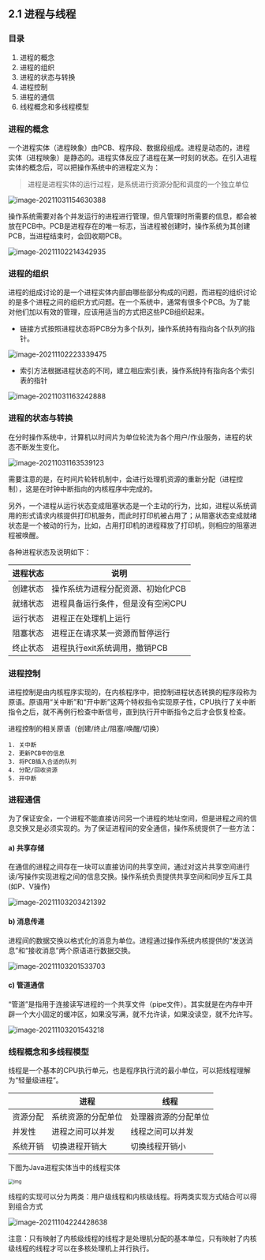 ## 2.1 进程与线程

### 目录

1. 进程的概念
2. 进程的组织
3. 进程的状态与转换
4. 进程控制
5. 进程的通信
6. 线程概念和多线程模型



### 进程的概念

一个进程实体（进程映象）由PCB、程序段、数据段组成。进程是动态的，进程实体（进程映象）是静态的。进程实体反应了进程在某一时刻的状态。在引入进程实体的概念后，可以把操作系统中的进程定义为：

> 进程是进程实体的运行过程，是系统进行资源分配和调度的一个独立单位

![image-20211031154630388](image-20211031154630388.png)



操作系统需要对各个并发运行的进程进行管理，但凡管理时所需要的信息，都会被放在PCB中。PCB是进程存在的唯一标志，当进程被创建时，操作系统为其创建 PCB，当进程结束时，会回收期PCB。

![image-20211102214342935](image-20211102214342935.png)



### 进程的组织

进程的组成讨论的是一个进程实体内部由哪些部分构成的问题，而进程的组织讨论的是多个进程之间的组织方式问题。在一个系统中，通常有很多个PCB。为了能对他们加以有效的管理，应该用适当的方式把这些PCB组织起来。

* 链接方式按照进程状态将PCB分为多个队列，操作系统持有指向各个队列的指针。

![image-20211102223339475](image-20211102223339475.png)



* 索引方法根据进程状态的不同，建立相应索引表，操作系统持有指向各个索引表的指针

![image-20211031163242888](image-20211031163242888.png)



### 进程的状态与转换

在分时操作系统中，计算机以时间片为单位轮流为各个用户/作业服务，进程的状态不断发生变化。

![image-20211031163539123](image-20211031163539123.png)



需要注意的是，在时间片轮转机制中，会进行处理机资源的重新分配（进程控制），这是在时钟中断指向的内核程序中完成的。

另外，一个进程从运行状态变成阻塞状态是一个主动的行为，比如，进程以系统调用的形式请求内核提供打印机服务，而此时打印机被占用了；从阻塞状态变成就绪状态是一个被动的行为，比如，占用打印机的进程释放了打印机，则相应的阻塞进程被唤醒。



各种进程状态及说明如下：

| 进程状态 | 说明                              |
| -------- | --------------------------------- |
| 创建状态 | 操作系统为进程分配资源、初始化PCB |
| 就绪状态 | 进程具备运行条件，但是没有空闲CPU |
| 运行状态 | 进程正在处理机上运行              |
| 阻塞状态 | 进程正在请求某一资源而暂停运行    |
| 终止状态 | 进程执行exit系统调用，撤销PCB     |



### 进程控制

进程控制是由内核程序实现的，在内核程序中，把控制进程状态转换的程序段称为原语。原语用“关中断”和“开中断”这两个特权指令实现原子性，CPU执行了关中断指令之后，就不再例行检查中断信号，直到执行开中断指令之后才会恢复检查。



进程控制的相关原语（创建/终止/阻塞/唤醒/切换）

```
1. 关中断
2. 更新PCB中的信息
3. 将PCB插入合适的队列
4. 分配/回收资源
5. 开中断
```



### 进程通信

为了保证安全，一个进程不能直接访问另一个进程的地址空间，但是进程之间的信息交换又是必须实现的。为了保证进程间的安全通信，操作系统提供了一些方法：

#### a) 共享存储

在通信的进程之间存在一块可以直接访问的共享空间，通过对这片共享空间进行读/写操作实现进程之间的信息交换。操作系统负责提供共享空间和同步互斥工具(如P、V操作)



![image-20211103203421392](image-20211103203421392.png)



#### b) 消息传递

进程间的数据交换以格式化的消息为单位。进程通过操作系统内核提供的“发送消息”和“接收消息”两个原语进行数据交换。

![image-20211103201533703](image-20211103201533703.png)



#### c) 管道通信

“管道”是指用于连接读写进程的一个共享文件（pipe文件）。其实就是在内存中开辟一个大小固定的缓冲区，如果没写满，就不允许读，如果没读空，就不允许写。

![image-20211103201543218](image-20211103201543218.png)



### 线程概念和多线程模型

线程是一个基本的CPU执行单元，也是程序执行流的最小单位，可以把线程理解为“轻量级进程”。

|          | 进程               | 线程                 |
| -------- | ------------------ | -------------------- |
| 资源分配 | 系统资源的分配单位 | 处理器资源的分配单位 |
| 并发性   | 进程之间可以并发   | 线程之间可以并发     |
| 系统开销 | 切换进程开销大     | 切换线程开销小       |



下图为Java进程实体当中的线程实体

<img src="https://images2018.cnblogs.com/blog/1039974/201807/1039974-20180709113843528-1122815197.png" alt="img" style="zoom: 67%;" />



线程的实现可以分为两类：用户级线程和内核级线程。将两类实现方式结合可以得到组合方式

![image-20211104224428638](image-20211104224428638.png)



注意：只有映射了内核级线程的线程才是处理机分配的基本单位，只有映射了内核级线程的线程才可以在多核处理机上并行执行。

